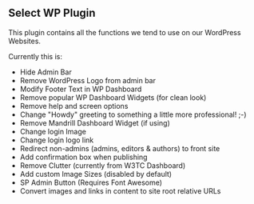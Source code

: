 Select WP Plugin
---

This plugin contains all the functions we tend to use on our WordPress Websites.

Currently this is:

 - Hide Admin Bar
 - Remove WordPress Logo from admin bar
 - Modify Footer Text in WP Dashboard
 - Remove popular WP Dashboard Widgets (for clean look)
 - Remove help and screen options
 - Change "Howdy" greeting to something a little more professional! ;-)
 - Remove Mandrill Dashboard Widget (if using)
 - Change login Image
 - Change login logo link
 - Redirect non-admins (admins, editors & authors) to front site
 - Add confirmation box when publishing
 - Remove Clutter (currently from W3TC Dashboard)
 - Add custom Image Sizes (disabled by default)
 - SP Admin Button (Requires Font Awesome) 
 - Convert images and links in content to site root relative URLs